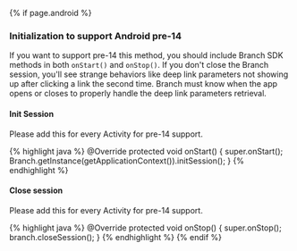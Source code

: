 {% if page.android %}
### Initialization to support Android pre-14

If you want to support pre-14 this method, you should include Branch SDK methods in both `onStart()` and `onStop()`. If you don't close the Branch session, you'll see strange behaviors like deep link parameters not showing up after clicking a link the second time. Branch must know when the app opens or closes to properly handle the deep link parameters retrieval.

#### Init Session

Please add this for every Activity for pre-14 support.

{% highlight java %}
@Override
protected void onStart() {
    super.onStart();
    Branch.getInstance(getApplicationContext()).initSession();
}
{% endhighlight %}


#### Close session

Please add this for every Activity for pre-14 support.

{% highlight java %}
@Override
protected void onStop() {
    super.onStop();
    branch.closeSession();
}
{% endhighlight %}
{% endif %}